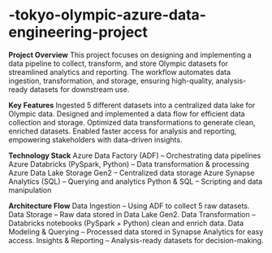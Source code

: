 # -tokyo-olympic-azure-data-engineering-project
**Project Overview**
This project focuses on designing and implementing a data pipeline to collect, transform, and store Olympic datasets for streamlined analytics and reporting. The workflow automates data ingestion, transformation, and storage, ensuring high-quality, analysis-ready datasets for downstream use.

**Key Features**
Ingested 5 different datasets into a centralized data lake for Olympic data.
Designed and implemented a data flow for efficient data collection and storage.
Optimized data transformations to generate clean, enriched datasets.
Enabled faster access for analysis and reporting, empowering stakeholders with data-driven insights.

**Technology Stack**
Azure Data Factory (ADF) – Orchestrating data pipelines
Azure Databricks (PySpark, Python) – Data transformation & processing
Azure Data Lake Storage Gen2 – Centralized data storage
Azure Synapse Analytics (SQL) – Querying and analytics
Python & SQL – Scripting and data manipulation

**Architecture Flow**
Data Ingestion – Using ADF to collect 5 raw datasets.
Data Storage – Raw data stored in Data Lake Gen2.
Data Transformation – Databricks notebooks (PySpark + Python) clean and enrich data.
Data Modeling & Querying – Processed data stored in Synapse Analytics for easy access.
Insights & Reporting – Analysis-ready datasets for decision-making.
